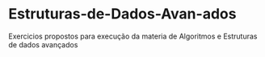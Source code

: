 # Estruturas-de-Dados-Avan-ados
Exercicios propostos para execução da materia de Algoritmos e Estruturas de dados avançados
